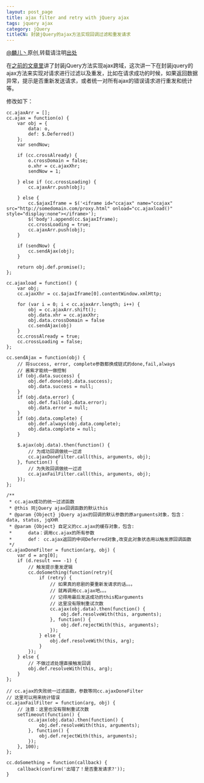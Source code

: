 ```yaml
---
layout: post_page
title: ajax filter and retry with jQuery ajax
tags: jquery ajax
category: jQuery
titleCN: 封装jQuery的ajax方法实现回调过滤和重发请求
---
```


[@麟儿丶](http://weibo.com/13511031)原创,转载请注明[出处](http://lynn-cc.github.io)


在[之前的文章里](/Cross-domain-by-iframe-with-jquery-ajax/)讲了封装jQuery方法实现ajax跨域，这次讲一下在封装jquery的ajax方法来实现对请求进行过滤以及重发，比如在请求成功的时候，如果返回数据异常，提示是否重新发送请求，或者统一对所有ajax的错误请求进行重发和统计等。

修改如下：

    cc.ajaxArr = [];
    cc.ajax = function(o) {
        var obj = {
            data: o,
            def: $.Deferred()
        };
        var sendNow;

        if (cc.crossAlready) {
            o.crossDomain = false;
            o.xhr = cc.ajaxXhr;
            sendNow = 1;

        } else if (cc.crossLoading) {
            cc.ajaxArr.push(obj);

        } else {
            cc.$ajaxIframe = $('<iframe id="ccajax" name="ccajax" src="http://somedomain.com/proxy.html" onload="cc.ajaxload()" style="display:none"></iframe>');
            $('body').append(cc.$ajaxIframe);
            cc.crossLoading = true;
            cc.ajaxArr.push(obj);
        }

        if (sendNow) {
            cc.sendAjax(obj);
        }

        return obj.def.promise();
    };

    cc.ajaxload = function() {
        var obj;
        cc.ajaxXhr = cc.$ajaxIframe[0].contentWindow.xmlHttp;

        for (var i = 0; i < cc.ajaxArr.length; i++) {
            obj = cc.ajaxArr.shift();
            obj.data.xhr = cc.ajaxXhr;
            obj.data.crossDomain = false
            cc.sendAjax(obj)
        }
        cc.crossAlready = true;
        cc.crossLoading = false;
    };

    cc.sendAjax = function(obj) {
        // 将success, error, complete参数都换成链式的done,fail,always
        // 酱紫才能统一做控制
        if (obj.data.success) {
            obj.def.done(obj.data.success);
            obj.data.success = null;
        }
        if (obj.data.error) {
            obj.def.fail(obj.data.error);
            obj.data.error = null;
        }
        if (obj.data.complete) {
            obj.def.always(obj.data.complete);
            obj.data.complete = null;
        }

        $.ajax(obj.data).then(function() {
            // 为成功回调做统一过滤
            cc.ajaxDoneFilter.call(this, arguments, obj);
        }, function() {
            // 为失败回调做统一过滤
            cc.ajaxFailFilter.call(this, arguments, obj);
        });
    };

    /**
     * cc.ajax成功的统一过滤函数
     * @this 同jQuery ajax回调函数的默认this
     * @param {Object} jQuery ajax的回调的默认参数的原arguments对象，包含：data, status, jqXHR
     * @param {Object} 自定义的cc.ajax的缓存对象，包含:
     *      data：调用cc.ajax的所有参数
     *      def： cc.ajax返回的中间Deferred对象,改变此对象状态用以触发原回调函数
     */
    cc.ajaxDoneFilter = function(arg, obj) {
        var d = arg[0];
        if (d.result === -1) {
            // 触发提示重发逻辑
            cc.doSomething(function(retry){
                if (retry) {
                    // 如果真的悲剧的要重新发请求的话。。。
                    // 就再调用cc.ajax吧。。。
                    // 记得用最后发送成功的this和arguments
                    // 这里没有限制重试次数
                    cc.ajax(obj.data).then(function() {
                        obj.def.resolveWith(this, arguments);
                    }, function() {
                        obj.def.rejectWith(this, arguments);
                    });
                } else {
                    obj.def.resolveWith(this, arg);
                }
            });
        } else {
            // 不做过滤处理直接触发回调
            obj.def.resolveWith(this, arg);
        }
    };

    // cc.ajax的失败统一过滤函数，参数等同cc.ajaxDoneFilter
    // 这里可以用来统计错误
    cc.ajaxFailFilter = function(arg, obj) {
        // 注意：这里也没有限制重试次数
        setTimeout(function() {
            cc.ajax(obj.data).then(function() {
                obj.def.resolveWith(this, arguments);
            }, function() {
                obj.def.rejectWith(this, arguments);
            });
        }, 100);
    };

    cc.doSomething = function(callback) {
        callback(confirm('出错了！是否重发请求?'));
    }
